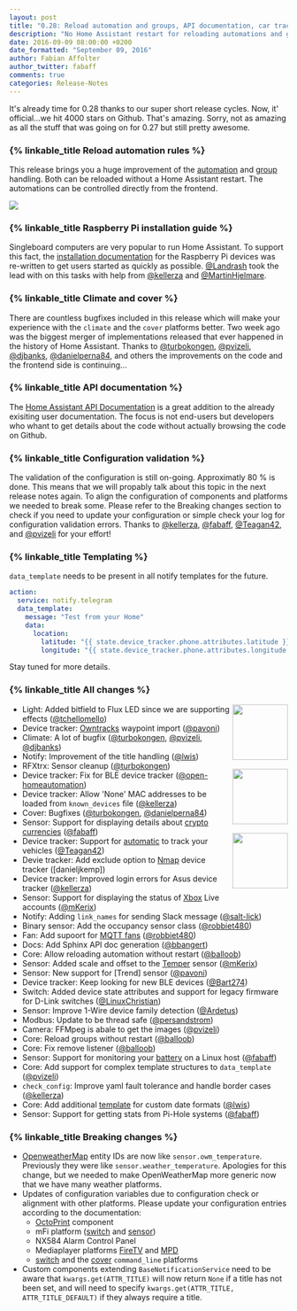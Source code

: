 ```yaml
---
layout: post
title: "0.28: Reload automation and groups, API documentation, car tracking, Pi-Hole stats"
description: "No Home Assistant restart for reloading automations and groups, Automatic car tracking, Pi-Hole and battery details, and bugfixes for climate and cover"
date: 2016-09-09 08:00:00 +0200
date_formatted: "September 09, 2016"
author: Fabian Affolter
author_twitter: fabaff
comments: true
categories: Release-Notes
---
```


It's already time for 0.28 thanks to our super short release cycles. Now, it' official...we hit 4000 stars on Github. That's amazing. Sorry, not as amazing as all the stuff that was going on for 0.27 but still pretty awesome.

### {% linkable_title Reload automation rules %}

This release brings you a huge improvement of the [automation] and [group] handling. Both can be reloaded without a Home Assistant restart. The automations can be controlled directly from the frontend.

<p class='img'>
  <img src='{{site_root}}/images/screenshots/automation-switches.png' />
</p>

### {% linkable_title Raspberry Pi installation guide %}
Singleboard computers are very popular to run Home Assistant. To support this fact, the [installation documentation][rpi] for the Raspberry Pi devices was re-written to get users started as quickly as possible. [@Landrash] took the lead with on this tasks with help from [@kellerza] and [@MartinHjelmare]. 

### {% linkable_title Climate and  cover %}
There are countless bugfixes included in this release which will make your experience with the `climate` and the `cover` platforms better. Two week ago was the biggest merger of implementations released that ever happened in the history of Home Assistant. Thanks to [@turbokongen], [@pvizeli], [@djbanks], [@danielperna84], and others the improvements on the code and the frontend side is continuing... 

### {% linkable_title API documentation %}
The [Home Assistant API Documentation](https://dev-docs.home-assistant.io/en/dev/) is a great addition to the already exisiting user documentation. The focus is not end-users but developers who whant to get details about the code without actually browsing the code on Github.

### {% linkable_title Configuration validation %}
The validation of the configuration is still on-going. Approximatly 80 % is done. This means that we will propably talk about this topic in the next release notes again. To align the configuration of components and platforms we needed to break some. Please refer to the Breaking changes section to check if you need to update your configuration or simple check your log for configuration validation errors. Thanks to [@kellerza], [@fabaff], [@Teagan42], and [@pvizeli] for your effort!

### {% linkable_title Templating %}
`data_template` needs to be present in all notify templates for the future.

```yaml
action:
  service: notify.telegram
  data_template:
    message: "Test from your Home"
    data:
      location:
        latitude: "{{ state.device_tracker.phone.attributes.latitude }}"
        longitude: "{{ state.device_tracker.phone.attributes.longitude }}"
```

Stay tuned for more details.

### {% linkable_title All changes %}

<img src='/images/supported_brands/xbox-live.png' style='clear: right; margin-left: 5px; border:none; box-shadow: none; float: right; margin-bottom: 16px;' width='100' /><img src='/images/supported_brands/automatic.png' style='clear: right; margin-left: 5px; border:none; box-shadow: none; float: right; margin-bottom: 16px;' width='100' /><img src='/images/supported_brands/pi_hole.png' style='clear: right; margin-left: 5px; border:none; box-shadow: none; float: right; margin-bottom: 16px;' width='100' />

- Light: Added bitfield to Flux LED since we are supporting effects ([@tchellomello])
- Device tracker: [Owntracks] waypoint import ([@pavoni])
- Climate: A lot of bugfix ([@turbokongen], [@pvizeli], [@djbanks])
- Notify: Improvement of the title handling ([@lwis])
- RFXtrx: Sensor cleanup ([@turbokongen])
- Device tracker: Fix for BLE device tracker ([@open-homeautomation])
- Device tracker: Allow 'None' MAC addresses to be loaded from `known_devices` file ([@kellerza])
- Cover: Bugfixes ([@turbokongen], [@danielperna84])
- Sensor: Support for displaying details about [crypto currencies][Coinmarketcap] ([@fabaff])
- Device tracker: Support for [automatic] to track your vehicles ([@Teagan42])
- Devie tracker: Add exclude option to [Nmap] device tracker ([danieljkemp])
- Device tracker: Improved login errors for Asus device tracker ([@kellerza])
- Sensor: Support for displaying the status of [Xbox] Live accounts ([@mKerix])
- Notify: Adding `link_names` for sending Slack message ([@salt-lick])
- Binary sensor: Add the occupancy sensor class ([@robbiet480])
- Fan: Add supoort for [MQTT fans][mqtt-fan] ([@robbiet480])
- Docs: Add Sphinx API doc generation ([@bbangert])
- Core: Allow reloading automation without restart ([@balloob])
- Sensor: Added scale and offset to the [Temper] sensor ([@mKerix])
- Sensor: New support for [Trend] sensor ([@pavoni])
- Device tracker: Keep looking for new BLE devices ([@Bart274])
- Switch: Added device state attributes and support for legacy firmware for D-Link switches ([@LinuxChristian])
- Sensor: Improve 1-Wire device family detection ([@Ardetus])
- Modbus: Update to be thread safe ([@persandstrom])
- Camera: FFMpeg is abale to get the images ([@pvizeli])
- Core: Reload groups without restart ([@balloob])
- Core: Fix remove listener ([@balloob])
- Sensor: Support for monitoring your [battery] on a Linux host ([@fabaff])
- Core: Add support for complex template structures to `data_template` ([@pvizeli])
- `check_config`: Improve yaml fault tolerance and handle border cases ([@kellerza])
- Core: Add additional [template] for custom date formats ([@lwis])
- Sensor: Support for getting stats from Pi-Hole systems ([@fabaff])

### {% linkable_title Breaking changes %}

- [OpenweatherMap] entity IDs are now like `sensor.owm_temperature`. Previously they were like `sensor.weather_temperature`. Apologies for this change, but we needed to make OpenWeatherMap more generic now that we have many weather platforms.
- Updates of configuration variables due to configuration check or alignment with other platforms. Please update your configuration entries according to the documentation:
  - [OctoPrint] component
  - mFi platform ([switch][mfi-switch] and [sensor][mfi-sensor])
  - NX584 Alarm Control Panel
  - Mediaplayer platforms [FireTV] and [MPD]
  - [switch][command-line-switch] and the [cover][command-line-cover] `command_line` platforms
- Custom components extending `BaseNotificationService` need to be aware that `kwargs.get(ATTR_TITLE)` will now return `None` if a title has not been set, and will need to specify `kwargs.get(ATTR_TITLE, ATTR_TITLE_DEFAULT)` if they always require a title.

[@Ardetus]: https://github.com/Ardetus
[@arsaboo]: https://github.com/arsaboo
[@auchter]: https://github.com/auchter
[@balloob]: https://github.com/balloob
[@Bart274]: https://github.com/Bart274
[@bbangert]: https://github.com/bbangert
[@danieljkemp]: https://github.com/danieljkemp
[@danielperna84]: https://github.com/danielperna84
[@djbanks]: https://github.com/djbanks
[@fabaff]: https://github.com/fabaff
[@infamy]: https://github.com/infamy
[@jnewland]: https://github.com/jnewland
[@kellerza]: https://github.com/kellerza
[@Landrash]: https://github.com/Landrash
[@LinuxChristian]: https://github.com/LinuxChristian
[@lwis]: https://github.com/lwis
[@MartinHjelmare]: https://github.com/MartinHjelmare
[@mKerix]: https://github.com/mKerix
[@nkgilley]: https://github.com/nkgilley
[@open-homeautomation]: https://github.com/open-homeautomation
[@pavoni]: https://github.com/pavoni
[@persandstrom]: https://github.com/persandstrom
[@pvizeli]: https://github.com/pvizeli
[@robbiet480]: https://github.com/robbiet480
[@salt-lick]: https://github.com/salt-lick
[@tchellomello]: https://github.com/tchellomello
[@Teagan42]: https://github.com/Teagan42
[@technicalpickles]: https://github.com/technicalpickles
[@turbokongen]: https://github.com/turbokongen
[@w1ll1am23]: https://github.com/w1ll1am23

[rpi]: /getting-started/installation-raspberry-pi/
[MPD]: /components/media_player.mpd/
[Coinmarketcap]: /components/sensor.coinmarketcap
[template]: /topics/templating/
[battery]: /components/sensor.linux_battery
[group]: /components/group/
[automation]: /components/automation/
[Temper]: /components/sensor.temper/
[mqtt-fan]: /components/fan.mqtt/
[Xbox]: /components/sensor.xbox_live/
[Nmap]: /components/device_tracker.nmap_scanner/
[automatic]: /components/device_tracker.automatic/
[Owntracks]: /components/device_tracker.owntracks/
[OpenweatherMap]: /components/sensor.openweathermap/
[OctoPrint]: /components/octoprint/
[mfi-switch]: /components/switch.mfi/
[mfi-sensor]: /components/sensor.mfi/
[FireTV]: /components/media_player.firetv/
[command-line-switch]: /components/switch.command_line/
[command-line-cover]: /components/cover.command_line/
